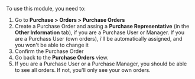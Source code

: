 To use this module, you need to:

1.  Go to **Purchase \> Orders \> Purchase Orders**
2.  Create a Purchase Order and assing a **Purchase Representative** (in
    the **Other Information** tab), if you are a Purchase User or
    Manager. If you are a Purchass User (own orders), i'll be
    automatically assigned, and you won't be able to change it
3.  Confirm the Purchase Order
4.  Go back to the **Purchase Orders** view.
5.  If you are a Purchase User or a Purchase Manager, you should be able
    to see all orders. If not, you'll only see your own orders.
